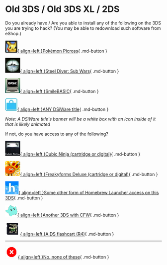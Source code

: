 # Old 3DS / Old 3DS XL / 2DS

Do you already have / Are you able to install any of the following on the 3DS you are trying to hack? (You may be able to redownload such software from eShop.)

[![Image](/images/seventeen/picross.jpg){ align=left }Pokémon Picross](/seventeen/pichaxxlater){ .md-button }

[![Image](/images/seventeen/steel_icon.png){ align=left }Steel Diver: Sub Wars](/seventeen/steelhaxlater){ .md-button }

[![Image](/images/seventeen/smile_icon.png){ align=left }SmileBASIC](/seventeen/smilehaxlater){ .md-button }

[![Image](/images/seventeen/dsi.jpg){ align=left }ANY DSiWare title](/seventeen/dsiware){ .md-button }

*Note: A DSiWare title's banner will be a white box with an icon inside of it that is likely animated*

If not, do you have access to any of the following?

[![Image](/images/seventeen/cn_icon.png){ align=left }Cubic Ninja (cartridge or digital)](/seventeen/ninjhaxlater){ .md-button }

[![Image](/images/seventeen/freaky_icon.png){ align=left }Freakyforms Deluxe (cartridge or digital)](/seventeen/freakyformslater){ .md-button }

[![Image](/images/seventeen/hbl.jpg){ align=left }Some other form of Homebrew Launcher access on this 3DS](/seventeen/hbl){ .md-button }

[![Image](/images/seventeen/cfw.png){ align=left }Another 3DS with CFW](/seventeen/kartdlphaxlater){ .md-button }

[![Image](/images/seventeen/r4.jpg){ align=left }A DS flashcart (R4)](/seventeen/ntrboot){ .md-button }

---

[![Image](/images/seventeen/x.png){ align=left }No, none of these](/seventeen/failure){ .md-button }